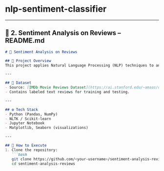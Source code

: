 # nlp-sentiment-classifier

---

## 📄 **2. Sentiment Analysis on Reviews – README.md**
```markdown
# 💬 Sentiment Analysis on Reviews

## 📌 Project Overview
This project applies Natural Language Processing (NLP) techniques to analyze customer reviews and classify them into Positive, Negative, or Neutral sentiments. It demonstrates text preprocessing, feature extraction, and model training using machine learning.

---

## 📂 Dataset
- Source: [IMDb Movie Reviews Dataset](https://ai.stanford.edu/~amaas/data/sentiment/) (or any reviews dataset from Kaggle)
- Contains labeled text reviews for training and testing.

---

## ⚙️ Tech Stack
- Python (Pandas, NumPy)
- NLTK / Scikit-learn
- Jupyter Notebook
- Matplotlib, Seaborn (visualizations)

---

## 🚀 How to Execute
1. Clone the repository:
   ```bash
   git clone https://github.com/<your-username>/sentiment-analysis-reviews.git
   cd sentiment-analysis-reviews

